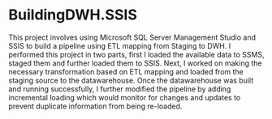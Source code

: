 # BuildingDWH.SSIS

  This project involves using Microsoft SQL Server Management Studio and SSIS to build a pipeline using ETL mapping from Staging to DWH. 
I performed this project in two parts, first I loaded the available data to SSMS, staged them and further loaded them to SSIS. 
Next, I worked on making the necessary transformation based on ETL mapping and loaded from the staging source to the datawarehouse. 
Once the datawarehouse was built and running successfully, I further modified the pipeline by adding incremental loading which would monitor for changes and updates to prevent duplicate information from being re-loaded. 


